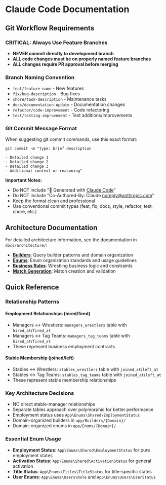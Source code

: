 # Claude Code Documentation

## Git Workflow Requirements

### **CRITICAL: Always Use Feature Branches**
- **NEVER commit directly to development branch**
- **ALL code changes must be on properly named feature branches**
- **ALL changes require PR approval before merging**

### Branch Naming Convention
- `feat/feature-name` - New features
- `fix/bug-description` - Bug fixes
- `chore/task-description` - Maintenance tasks
- `docs/documentation-update` - Documentation changes
- `refactor/code-improvement` - Code refactoring
- `test/testing-improvement` - Test additions/improvements

### Git Commit Message Format

When suggesting git commit commands, use this exact format:

```
git commit -m "type: brief description

- Detailed change 1
- Detailed change 2
- Detailed change 3
- Additional context or reasoning"
```

**Important Notes:**
- Do NOT include "🤖 Generated with [Claude Code](https://claude.ai/code)" 
- Do NOT include "Co-Authored-By: Claude <noreply@anthropic.com>"
- Keep the format clean and professional
- Use conventional commit types (feat, fix, docs, style, refactor, test, chore, etc.)

## Architecture Documentation

For detailed architecture information, see the documentation in `docs/architecture/`:

- **[Builders](docs/architecture/builders.md)**: Query builder patterns and domain organization
- **[Enums](docs/architecture/enums.md)**: Enum organization standards and usage guidelines
- **[Business Rules](docs/architecture/business-rules.md)**: Wrestling business logic and constraints
- **[Match Generation](docs/architecture/match-generation.md)**: Match creation and validation

## Quick Reference

### Relationship Patterns

#### Employment Relationships (hired/fired)
- Managers ↔ Wrestlers: `managers_wrestlers` table with `hired_at`/`fired_at`
- Managers ↔ Tag Teams: `managers_tag_teams` table with `hired_at`/`fired_at`
- These represent business employment contracts

#### Stable Membership (joined/left)  
- Stables ↔ Wrestlers: `stables_wrestlers` table with `joined_at`/`left_at`
- Stables ↔ Tag Teams: `stables_tag_teams` table with `joined_at`/`left_at`
- These represent stable membership relationships

### Key Architecture Decisions
- NO direct stable-manager relationships
- Separate tables approach over polymorphic for better performance
- Employment status uses `App\Enums\Shared\EmploymentStatus`
- Domain-organized builders in `app/Builders/{Domain}/`
- Domain-organized enums in `app/Enums/{Domain}/`

### Essential Enum Usage
- **Employment Status**: `App\Enums\Shared\EmploymentStatus` for pure employment states
- **Activation Status**: `App\Enums\Shared\ActivationStatus` for general activation
- **Title Status**: `App\Enums\Titles\TitleStatus` for title-specific states
- **User Enums**: `App\Enums\Users\Role` and `App\Enums\Users\UserStatus`